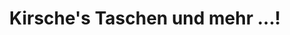 ---
title: "Kirsche's Taschen und mehr ...!"
url: /bad-voeslau/kirsches-taschen-und-mehr/
shop: Kleidung
---
